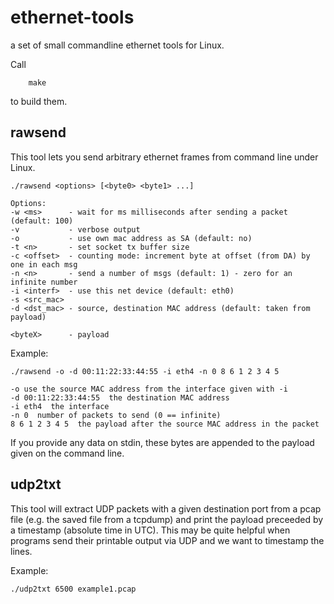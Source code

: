 ethernet-tools
==============

a set of small commandline ethernet tools for Linux.

Call
```
	make
```
to build them.


rawsend
-------

This tool lets you send arbitrary ethernet frames from command line under Linux.

```
./rawsend <options> [<byte0> <byte1> ...]

Options:
-w <ms>      - wait for ms milliseconds after sending a packet (default: 100)
-v           - verbose output
-o           - use own mac address as SA (default: no)
-t <n>       - set socket tx buffer size
-c <offset>  - counting mode: increment byte at offset (from DA) by one in each msg
-n <n>       - send a number of msgs (default: 1) - zero for an infinite number
-i <interf>  - use this net device (default: eth0)
-s <src_mac>
-d <dst_mac> - source, destination MAC address (default: taken from payload)

<byteX>      - payload
```

Example:
```
./rawsend -o -d 00:11:22:33:44:55 -i eth4 -n 0 8 6 1 2 3 4 5

-o use the source MAC address from the interface given with -i
-d 00:11:22:33:44:55  the destination MAC address
-i eth4  the interface
-n 0  number of packets to send (0 == infinite)
8 6 1 2 3 4 5  the payload after the source MAC address in the packet
```
If you provide any data on stdin, these bytes are appended to the payload given on the command line.

udp2txt
-------

This tool will extract UDP packets with a given destination port from a pcap file (e.g. the saved file from a tcpdump)
and print the payload preceeded by a timestamp (absolute time in UTC).
This may be quite helpful when programs send their printable output via UDP and we want to timestamp the lines. 

Example:
```
./udp2txt 6500 example1.pcap
```